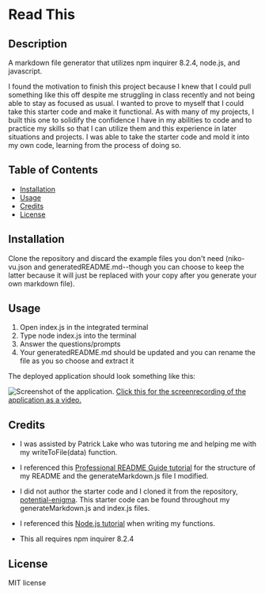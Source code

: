 # Read This

## Description

A markdown file generator that utilizes npm inquirer 8.2.4, node.js, and javascript.

I found the motivation to finish this project because I knew that I could pull something like this off despite me struggling in class recently and not being able to stay as focused as usual. I wanted to prove to myself that I could take this starter code and make it functional. As with many of my projects, I built this one to solidify the confidence I have in my abilities to code and to practice my skills so that I can utilize them and this experience in later situations and projects. I was able to take the starter code and mold it into my own code, learning from the process of doing so.

## Table of Contents

- [Installation](#installation)
- [Usage](#usage)
- [Credits](#credits)
- [License](#license)

## Installation

Clone the repository and discard the example files you don't need (niko-vu.json and generatedREADME.md--though you can choose to keep the latter because it will just be replaced with your copy after you generate your own markdown file).

## Usage

1. Open index.js in the integrated terminal
2. Type node index.js into the terminal
3. Answer the questions/prompts
4. Your generatedREADME.md should be updated and you can rename the file as you so choose and extract it

The deployed application should look something like this:

![Screenshot of the application.](/assets/screenrecording.gif)
[Click this for the screenrecording of the application as a video.](https://github.com/niko-vu/read-this/blob/main/assets/screenrecording.webm)

## Credits

* I was assisted by Patrick Lake who was tutoring me and helping me with my writeToFile(data) function.

* I referenced this [Professional README Guide tutorial](https://coding-boot-camp.github.io/full-stack/github/professional-readme-guide) for the structure of my README and the generateMarkdown.js file I modified.

* I did not author the starter code and I cloned it from the repository, [potential-enigma]([https://github.com/coding-boot-camp/friendly-parakeet](https://github.com/coding-boot-camp/potential-enigma)). This starter code can be found throughout my generateMarkdown.js and index.js files.

* I referenced this [Node.js tutorial](https://nodejs.dev/en/learn/writing-files-with-nodejs/) when writing my functions.

* This all requires npm inquirer 8.2.4

## License

MIT license
